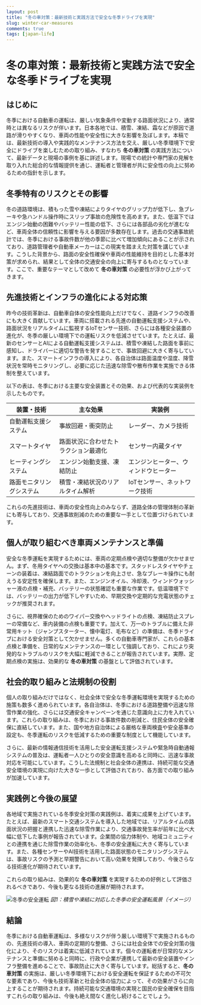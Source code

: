 ```yaml
---
layout: post
title: "冬の車対策：最新技術と実践方法で安全な冬季ドライブを実現"
slug: winter-car-measures
comments: true
tags: [japan-life]
---
```


# 冬の車対策：最新技術と実践方法で安全な冬季ドライブを実現

## はじめに
冬季における自動車の運転は、厳しい気象条件や変動する路面状況により、通常時とは異なるリスクが伴います。日本各地では、積雪、凍結、霜などが原因で道路が滑りやすくなり、車両の性能や安全性に大きな影響を及ぼします。本稿では、最新技術の導入や実践的なメンテナンス方法を交え、厳しい冬季環境下で安全にドライブを楽しむための取り組み、すなわち **冬の車対策** の実践方法について、最新データと現場の事例を基に詳述します。現場での統計や専門家の見解を取り入れた総合的な情報提供を通じ、運転者と管理者が共に安全性の向上に努めるための指針を示します。

## 冬季特有のリスクとその影響
冬の道路環境は、積もった雪や凍結によりタイヤのグリップ力が低下し、急ブレーキや急ハンドル操作時にスリップ事故の危険性を高めます。また、低温下ではエンジン始動の困難やバッテリー性能の低下、さらには各部品の劣化が進むなど、車両全体の信頼性に影響を与える要因が多数存在します。過去の交通事故統計では、冬季における事故件数が他の季節に比べて増加傾向にあることが示されており、道路管理者や自動車メーカーはこの現実を踏まえた対策を講じています。こうした背景から、路面の安全性確保や車両の性能維持を目的とした基本対策が求められ、結果として全体の交通安全の向上に寄与するものとなっています。ここで、重要なテーマとして改めて **冬の車対策** の必要性が浮かび上がってきます。

## 先進技術とインフラの進化による対応策
昨今の技術革新は、自動車自体の安全性能向上だけでなく、道路インフラの改善にも大きく貢献しています。車両に搭載される先進の自動運転支援システムや、路面状況をリアルタイムに監視するIoTセンサー技術、さらには各種安全装置の進化が、冬季の厳しい環境下での運転リスクを低減させています。たとえば、最新のセンサーとAIによる自動運転支援システムは、積雪や凍結した路面を事前に感知し、ドライバーに適切な警告を発することで、事故回避に大きく寄与しています。また、スマートインフラの導入により、各自治体は路面温度や湿度、降雪状況を常時モニタリングし、必要に応じた迅速な除雪や散布作業を実施できる体制を整えています。

以下の表は、冬季における主要な安全装置とその効果、および代表的な実装例を示したものです。

| 装置・技術               | 主な効果                         | 実装例                      |
|--------------------------|----------------------------------|-----------------------------|
| 自動運転支援システム     | 事故回避・衝突防止               | レーダー、カメラ技術        |
| スマートタイヤ           | 路面状況に合わせたトラクション最適化 | センサー内蔵タイヤ          |
| ヒーティングシステム     | エンジン始動支援、凍結防止         | エンジンヒーター、ウィンドウヒーター |
| 路面モニタリングシステム | 積雪・凍結状況のリアルタイム解析   | IoTセンサー、ネットワーク技術 |

これらの先進技術は、車両の安全性向上のみならず、道路全体の管理体制の革新にも寄与しており、交通事故削減のための重要な一手として位置づけられています。

## 個人が取り組むべき車両メンテナンスと準備
安全な冬季運転を実現するためには、車両の定期点検や適切な整備が欠かせません。まず、冬用タイヤへの交換は基本中の基本です。スタッドレスタイヤやチェーンの装着は、凍結路面でのトラクションを向上させ、急なブレーキ操作にも耐えうる安定性を確保します。また、エンジンオイル、冷却液、ウィンドウォッシャー液の点検・補充、バッテリーの状態確認も重要な作業です。低温環境下では、バッテリーの出力が低下しやすいため、早期交換や定期的な充電状態のチェックが推奨されます。

さらに、視界確保のためのワイパー交換やヘッドライトの点検、凍結防止スプレーの常備など、車内装備の点検も重要です。加えて、万一のトラブルに備えた非常用キット（ジャンプスターター、懐中電灯、毛布など）の準備は、冬季ドライブにおける安全対策として欠かせません。多くの自動車専門家が、これらの基本点検と準備を、日常的なメンテナンスの一環として強調しており、これにより突発的なトラブルのリスクを大幅に軽減できることが報告されています。実際、定期点検の実施は、効果的な **冬の車対策** の基盤として評価されています。

## 社会的取り組みと法規制の役割
個人の取り組みだけではなく、社会全体で安全な冬季運転環境を実現するための施策も数多く進められています。各自治体は、冬季における道路整備や迅速な除雪作業の強化、さらには交通安全キャンペーンを通じた意識向上に力を入れています。これらの取り組みは、冬季における事故件数の削減と、住民全体の安全確保に直結しています。また、国や地方自治体による厳格な車両検査や安全基準の設定も、冬季運転のリスクを低減するための重要な制度として機能しています。

さらに、最新の情報通信技術を活用した安全運転支援システムや緊急時自動通報システムの普及は、運転者一人ひとりの安全意識を高めると同時に、迅速な事故対応を可能にしています。こうした法規制と社会全体の連携は、持続可能な交通安全環境の実現に向けた大きな一歩として評価されており、各方面での取り組みが加速しています。

## 実践例と今後の展望
各地域で実施されている冬季安全対策の実践例は、着実に成果を上げています。たとえば、最新のスマート交通システムを導入した地域では、リアルタイムの路面状況の把握と連携した迅速な除雪作業により、交通事故発生率が前年に比べ大幅に低下した事例が報告されています。企業間の協力体制や、地域コミュニティとの連携を通じた除雪作業の効率化も、冬季の安全運転に大きく寄与しています。また、各種センサーやAI技術を活用した路面状態のモニタリングシステムは、事故リスクの予測と早期警告において高い効果を発揮しており、今後さらなる技術進化が期待されています。

これらの取り組みは、効果的な **冬の車対策** を実現するための好例として評価されるべきであり、今後も更なる技術の進展が期待されます。

![冬季の安全運転](https://example.com/winter_drive.jpg)
*図1：積雪や凍結に対応した冬季の安全運転風景（イメージ）*

## 結論
冬季における自動車運転は、多様なリスクが伴う厳しい環境下で実施されるものの、先進技術の導入、車両の定期的な整備、さらには社会全体での安全対策の強化により、そのリスクは着実に低減されています。個々の運転者が日常的なメンテナンスと準備に努めると同時に、行政や企業が連携して最新の安全装置やインフラ整備を進めることで、事故防止に大きく寄与しています。総括すると、**冬の車対策** の実施は、厳しい冬季環境下における安全運転を保証するための不可欠な要素であり、今後も技術革新と社会全体の協力によって、その効果がさらに向上することが期待されます。持続可能な交通環境の実現と国民の安全確保を目指すこれらの取り組みは、今後も絶え間なく進化し続けることでしょう。
